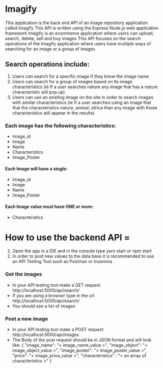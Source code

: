 # Imagify
This application is the back end API of an image repository application called Imagify
This API is written using the Express Node.js web application framework
Imagify is an ecommerce application where users can upload, search, delete, sell and buy images
This API focuses on the search operations of the Imagify application where users have multiple ways of searching for an image or a group of images
## Search operations include:
1. Users can search for a specific image if they know the image name
2. Users can search for a group of images based on its image characteristics (ie If a user searches nature any image that has a nature characteristic will pop up)
3. Users can use an existing image on the site in order to search images with similar characteristics (ie If a user searches using an image that that the characteristics nature, animal, africa than any image with those characteristics will appear in the results)

### Each image has the following characteristics:
- Image_id
- Image 
- Name
- Characteristics
- Image_Poster

#### Each Image will have a single:
- Image_id
- Image 
- Name
- Image_Poster

#### Each Image value must have ONE or more:
- Characteristics

# How to use the backend API =
1. Open the app in a IDE and in the console type yarn start or npm start
2. In order to post new values to the data base it is recommended to use an API Testing Tool such as Postman or Insomnia

### Get the images
- In your API testing tool make a GET request http://localhost:5000/api/search/
- If you are using a browser type in the url http://localhost:5000/api/search/
- You should see a list of images

### Post a new image
- In your API testing tool make a POST request http://localhost:5000/api/images
- The Body of the post request should be in JSON format and will look like:
{
    "image_name": "< image_name_value >",
    "image_object": "< image_object_value >",
    "image_poster": "< image_poster_value >",
    "price": "< image_price_value >",
    "characteristics" : "< an array of characteristics >"
}

 
